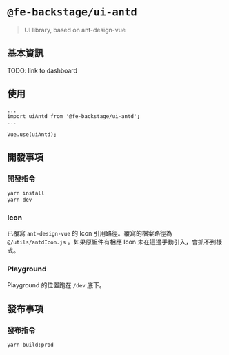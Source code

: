 # `@fe-backstage/ui-antd`
> UI library, based on ant-design-vue

## 基本資訊
TODO: link to dashboard

## 使用

```
...
import uiAntd from '@fe-backstage/ui-antd';
...

Vue.use(uiAntd);
```

## 開發事項

### 開發指令
```sh
yarn install
yarn dev
```

### Icon
已覆寫 `ant-design-vue` 的 Icon 引用路徑。覆寫的檔案路徑為 `@/utils/antdIcon.js` 。如果原組件有相應 Icon 未在這邊手動引入，會抓不到樣式。

### Playground
Playground 的位置跑在 `/dev` 底下。

## 發布事項

### 發布指令
```
yarn build:prod
```
